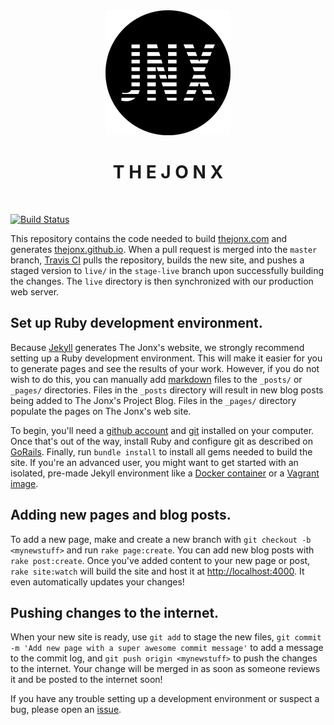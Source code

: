 <div align="middle">
<img src ="images/logos/jonx_logo200px.png" alt="jonx logo" title="jonx logo">
<h1>T H E J O N X</h1>
</div>
<br />

[![Build Status](https://travis-ci.org/thejonx/thejonx.github.io.svg?branch=master)](https://travis-ci.org/thejonx/thejonx.github.io)

This repository contains the code needed to build [thejonx.com](thejonx.com) and generates [thejonx.github.io](https://thejonx.github.io). When a pull request is merged into the `master` branch, [Travis CI](http://travis-ci.org) pulls the repository, builds the new site, and pushes a staged version to `live/` in the `stage-live` branch upon successfully building the changes. The `live` directory is then synchronized with our production web server.

## Set up Ruby development environment.
Because [Jekyll](http://jekyllrb.com) generates The Jonx's website, we strongly recommend setting up a Ruby development environment. This will make it easier for you to generate pages and see the results of your work. However, if you do not wish to do this, you can manually add [markdown](https://en.wikipedia.org/wiki/Markdown) files to the `_posts/` or `_pages/` directories. Files in the `_posts` directory will result in new blog posts being added to The Jonx's Project Blog. Files in the `_pages/` directory populate the pages on The Jonx's web site.

To begin, you'll need a [github account](https://github.com/account) and [git](https://help.github.com/articles/set-up-git) installed on your computer. Once that's out of the way, install Ruby and configure git as described on [GoRails](https://gorails.com/setup#ruby). Finally, run `bundle install` to install all gems needed to build the site. If you're an advanced user, you might want to get started with an isolated, pre-made Jekyll environment like a [Docker container](https://registry.hub.docker.com/u/grahamc/jekyll) or a [Vagrant image](https://vagrantcloud.com/marty/boxes/trusty64).

## Adding new pages and blog posts.
To add a new page, make and create a new branch with `git checkout -b <mynewstuff>` and run `rake page:create`. You can add new blog posts with `rake post:create`. Once you've added content to your new page or post, `rake site:watch` will build the site and host it at [http://localhost:4000](http://localhost:4000). It even automatically updates your changes!

## Pushing changes to the internet.
When your new site is ready, use `git add` to stage the new files, `git commit -m 'Add new page with a super awesome commit message'` to add a message to the commit log, and `git push origin <mynewstuff>` to push the changes to the internet. Your change will be merged in as soon as someone reviews it and be posted to the internet soon!

If you have any trouble setting up a development environment or suspect a bug, please open an [issue](https://github.com/the-jonx/the-jonx.github.io/issues).
